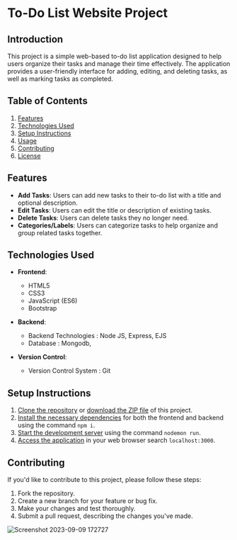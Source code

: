 # To-Do List Website Project

## Introduction
This project is a simple web-based to-do list application designed to help users organize their tasks and manage their time effectively. The application provides a user-friendly interface for adding, editing, and deleting tasks, as well as marking tasks as completed.

## Table of Contents
1. [Features](#features)
2. [Technologies Used](#technologies-used)
3. [Setup Instructions](#setup-instructions)
4. [Usage](#usage)
5. [Contributing](#contributing)
6. [License](#license)

## Features
- **Add Tasks**: Users can add new tasks to their to-do list with a title and optional description.
- **Edit Tasks**: Users can edit the title or description of existing tasks.
- **Delete Tasks**: Users can delete tasks they no longer need.
- **Categories/Labels**: Users can categorize tasks to help organize and group related tasks together.

## Technologies Used
- **Frontend**:
  - HTML5
  - CSS3
  - JavaScript (ES6)
  - Bootstrap

- **Backend**:
  - Backend Technologies : Node JS, Express, EJS  
  - Database : Mongodb,  

- **Version Control**:
  - Version Control System : Git

## Setup Instructions
1. [Clone the repository](#) or [download the ZIP file](#) of this project.
2. [Install the necessary dependencies](#) for both the frontend and backend using the command `npm i`.
3. [Start the development server](#) using the command `nodemon run`.
4. [Access the application](#) in your web browser search `localhost:3000`.


## Contributing
If you'd like to contribute to this project, please follow these steps:
1. Fork the repository.
2. Create a new branch for your feature or bug fix.
3. Make your changes and test thoroughly.
4. Submit a pull request, describing the changes you've made.

![Screenshot 2023-09-09 172727](https://github.com/Suniti-0020/toDoList/assets/119940275/cf4667f0-66c6-48d5-8ea1-ec17b2ab405d)
